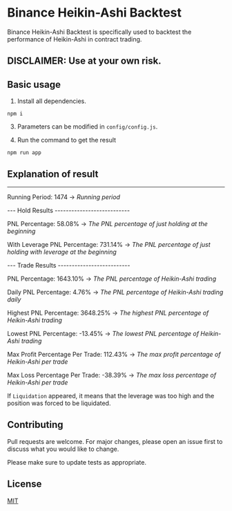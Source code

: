 # Binance Heikin-Ashi Backtest

Binance Heikin-Ashi Backtest is specifically used to backtest the performance of Heikin-Ashi in contract trading.

## DISCLAIMER: Use at your own risk.

## Basic usage

1. Install all dependencies.

```
npm i
```

3. Parameters can be modified in `config/config.js`.

4. Run the command to get the result

```
npm run app
```

## Explanation of result

---

Running Period: 1474 -> _Running period_

--- Hold Results ---------------------------

PNL Percentage: 58.08% -> _The PNL percentage of just holding at the beginning_

With Leverage PNL Percentage: 731.14% -> _The PNL percentage of just holding with leverage at the beginning_

--- Trade Results --------------------------

PNL Percentage: 1643.10% -> _The PNL percentage of Heikin-Ashi trading_

Daily PNL Percentage: 4.76% -> _The PNL percentage of Heikin-Ashi trading daily_

Highest PNL Percentage: 3648.25% -> _The highest PNL percentage of Heikin-Ashi trading_

Lowest PNL Percentage: -13.45% -> _The lowest PNL percentage of Heikin-Ashi trading_

Max Profit Percentage Per Trade: 112.43% -> _The max profit percentage of Heikin-Ashi per trade_

Max Loss Percentage Per Trade: -38.39% -> _The max loss percentage of Heikin-Ashi per trade_

If `Liquidation` appeared, it means that the leverage was too high and the position was forced to be liquidated.

## Contributing

Pull requests are welcome. For major changes, please open an issue first to discuss what you would like to change.

Please make sure to update tests as appropriate.

## License

[MIT](https://choosealicense.com/licenses/mit/)
